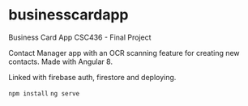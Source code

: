 # businesscardapp
Business Card App
CSC436 - Final Project

Contact Manager app with an OCR scanning feature for creating new contacts.
Made with Angular 8.

Linked with firebase auth, firestore and deploying.

`npm install`
`ng serve`
